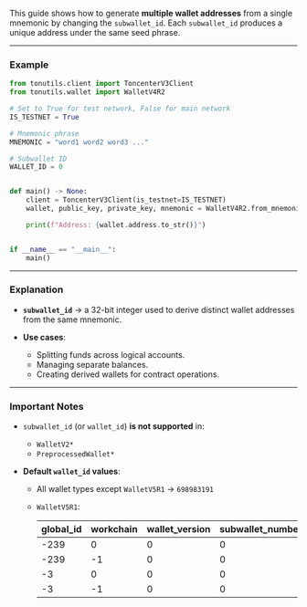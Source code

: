 This guide shows how to generate **multiple wallet addresses** from a single mnemonic by changing the `subwallet_id`.
Each `subwallet_id` produces a unique address under the same seed phrase.

---

### Example

```python
from tonutils.client import ToncenterV3Client
from tonutils.wallet import WalletV4R2

# Set to True for test network, False for main network
IS_TESTNET = True

# Mnemonic phrase
MNEMONIC = "word1 word2 word3 ..."

# Subwallet ID
WALLET_ID = 0


def main() -> None:
    client = ToncenterV3Client(is_testnet=IS_TESTNET)
    wallet, public_key, private_key, mnemonic = WalletV4R2.from_mnemonic(client, MNEMONIC, WALLET_ID)

    print(f"Address: {wallet.address.to_str()}")


if __name__ == "__main__":
    main()
```

---

### Explanation

* **`subwallet_id`** → a 32-bit integer used to derive distinct wallet addresses from the same mnemonic.
* **Use cases**:

    * Splitting funds across logical accounts.
    * Managing separate balances.
    * Creating derived wallets for contract operations.

---

### Important Notes

* `subwallet_id` (or `wallet_id`) **is not supported** in:

    * `WalletV2*`
    * `PreprocessedWallet*`

* **Default `wallet_id` values**:

    * All wallet types except `WalletV5R1` → `698983191`
    * `WalletV5R1`:

        | global_id | workchain | wallet_version | subwallet_number | wallet_id  |
        |-----------|-----------|----------------|------------------|------------|
        | -239      | 0         | 0              | 0                | 2147483409 |
        | -239      | -1        | 0              | 0                | 8388369    |
        | -3        | 0         | 0              | 0                | 2147483645 |
        | -3        | -1        | 0              | 0                | 8388605    |
